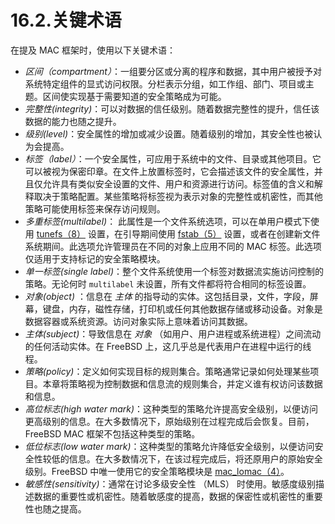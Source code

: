 # 16.2.关键术语

在提及 MAC 框架时，使用以下关键术语：

* _区间（compartment）_：一组要分区或分离的程序和数据，其中用户被授予对系统特定组件的显式访问权限。分栏表示分组，如工作组、部门、项目或主题。区间使实现基于需要知道的安全策略成为可能。
* _完整性(integrity)_：可以对数据的信任级别。随着数据完整性的提升，信任该数据的能力也随之提升。
* _级别(level)_：安全属性的增加或减少设置。随着级别的增加，其安全性也被认为会提高。
* _标签（label）_：一个安全属性，可应用于系统中的文件、目录或其他项目。它可以被视为保密印章。在文件上放置标签时，它会描述该文件的安全属性，并且仅允许具有类似安全设置的文件、用户和资源进行访问。标签值的含义和解释取决于策略配置。某些策略将标签视为表示对象的完整性或机密性，而其他策略可能使用标签来保存访问规则。
* _多重标签(multilabel)_： 此属性是一个文件系统选项，可以在单用户模式下使用 [tunefs（8）](https://www.freebsd.org/cgi/man.cgi?query=tunefs\&sektion=8\&format=html) 设置，在引导期间使用 [fstab（5）](https://www.freebsd.org/cgi/man.cgi?query=fstab\&sektion=5\&format=html) 设置，或者在创建新文件系统期间。此选项允许管理员在不同的对象上应用不同的 MAC 标签。此选项仅适用于支持标记的安全策略模块。
* _单一标签(single label)_：整个文件系统使用一个标签对数据流实施访问控制的策略。无论何时 `multilabel` 未设置，所有文件都将符合相同的标签设置。
* _对象(object)_ ：信息在 _主体_ 的指导动的实体。这包括目录，文件，字段，屏幕，键盘，内存，磁性存储，打印机或任何其他数据存储或移动设备。对象是数据容器或系统资源。访问对象实际上意味着访问其数据。
* _主体(subject)_：导致信息在 _对象_ （如用户、用户进程或系统进程）之间流动的任何活动实体。在 FreeBSD 上，这几乎总是代表用户在进程中运行的线程。
* _策略(policy)_：定义如何实现目标的规则集合。策略通常记录如何处理某些项目。本章将策略视为控制数据和信息流的规则集合，并定义谁有权访问该数据和信息。
* _高位标志(high water mark)_：这种类型的策略允许提高安全级别，以便访问更高级别的信息。在大多数情况下，原始级别在过程完成后会恢复。目前，FreeBSD MAC 框架不包括这种类型的策略。
* _低位标志(low water mark)_：这种类型的策略允许降低安全级别，以便访问安全性较低的信息。在大多数情况下，在该过程完成后，将还原用户的原始安全级别。FreeBSD 中唯一使用它的安全策略模块是 [mac\_lomac（4）](https://www.freebsd.org/cgi/man.cgi?query=mac\_lomac\&sektion=4\&format=html)。
* _敏感性(sensitivity)_：通常在讨论多级安全性 （MLS） 时使用。敏感度级别描述数据的重要性或机密性。随着敏感度的提高，数据的保密性或机密性的重要性也随之提高。
